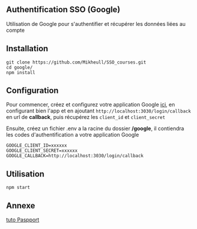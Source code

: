 ## Authentification SSO (Google)

 
Utilisation de Google pour s'authentifier et récupérer les données liées au compte

## Installation
```
git clone https://github.com/Mikheull/SSO_courses.git
cd google/
npm install
```

## Configuration 
Pour commencer, créez et configurez votre application Google [ici](https://console.developers.google.com/apis/credentials), en configurant bien l'app et en ajoutant `http://localhost:3030/login/callback` en url de **callback**, puis récupérez les `client_id` et `client_secret`

Ensuite, créez un fichier .env a la racine du dossier **/google**, il contiendra les codes d'authentification a votre application Google
```
GOOGLE_CLIENT_ID=xxxxxx
GOOGLE_CLIENT_SECRET=xxxxxx
GOOGLE_CALLBACK=http://localhost:3030/login/callback
```

## Utilisation
```
npm start
```

## Annexe
[tuto Paspport](http://www.passportjs.org/docs/google/)
